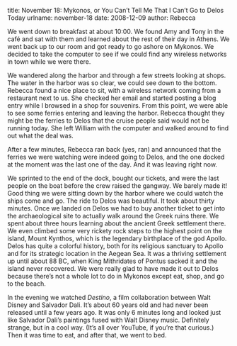 title: November 18: Mykonos, or You Can&#x02bc;t Tell Me That I Can&#x02bc;t Go to Delos Today
urlname: november-18
date: 2008-12-09
author: Rebecca

We went down to breakfast at about 10:00. We found Amy and Tony in the
caf&eacute; and sat with them and learned about the rest of their day in Athens.
We went back up to our room and got ready to go ashore on Mykonos. We decided to
take the computer to see if we could find any wireless networks in town while we
were there.

We wandered along the harbor and through a few streets looking at shops. The
water in the harbor was so clear, we could see down to the bottom. Rebecca found
a nice place to sit, with a wireless network coming from a restaurant next to
us. She checked her email and started posting a blog entry while I browsed in a
shop for souvenirs. From this point, we were able to see some ferries entering
and leaving the harbor. Rebecca thought they might be the ferries to Delos that
the cruise people said would not be running today. She left William with the
computer and walked around to find out what the deal was.

After a few minutes, Rebecca ran back (yes, ran) and announced that the ferries
we were watching were indeed going to Delos, and the one docked at the moment
was the last one of the day. And it was leaving right now.

We sprinted to the end of the dock, bought our tickets, and were the last people
on the boat before the crew raised the gangway. We barely made it! Good thing we
were sitting down by the harbor where we could watch the ships come and go. The
ride to Delos was beautiful. It took about thirty minutes. Once we landed on
Delos we had to buy another ticket to get into the archaeological site to
actually walk around the Greek ruins there. We spent about three hours learning
about the ancient Greek settlement there. We even climbed some very rickety rock
steps to the highest point on the island, Mount Kynthos, which is the legendary
birthplace of the god Apollo. Delos has quite a colorful history, both for its
religious sanctuary to Apollo and for its strategic location in the Aegean Sea.
It was a thriving settlement up until about 88 BC, when King Mithridates of
Pontus sacked it and the island never recovered. We were really glad to have
made it out to Delos because there&#x02bc;s not a whole lot to do in Mykonos
except eat, shop, and go to the beach.

In the evening we watched _Destino_, a film collaboration between Walt Disney
and Salvador Dali. It&#x02bc;s about 60 years old and had never been released
until a few years ago. It was only 6 minutes long and looked just like Salvador
Dali&#x02bc;s paintings fused with Walt Disney music. Definitely strange, but in
a cool way. (It&#x02bc;s all over YouTube, if you&#x02bc;re that curious.) Then
it was time to eat, and after that, we went to bed.
